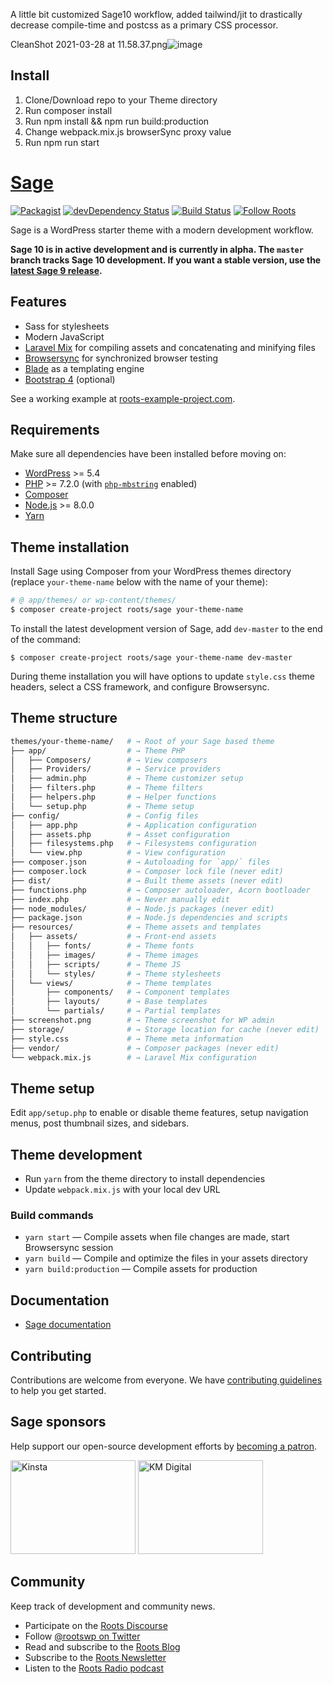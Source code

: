 A little bit customized Sage10 workflow, added tailwind/jit to drastically decrease compile-time and postcss as a primary CSS processor. 

CleanShot 2021-03-28 at 11.58.37.png![image](https://user-images.githubusercontent.com/10167743/112747333-73d71b00-8fbd-11eb-9a89-92f09afd8204.png)

## Install

1. Clone/Download repo to your Theme directory
2. Run composer install
3. Run npm install && npm run build:production
4. Change webpack.mix.js browserSync proxy value
5. Run npm run start

# [Sage](https://roots.io/sage/)

[![Packagist](https://img.shields.io/packagist/vpre/roots/sage.svg?style=flat-square)](https://packagist.org/packages/roots/sage)
[![devDependency Status](https://img.shields.io/david/dev/roots/sage.svg?style=flat-square)](https://david-dm.org/roots/sage#info=devDependencies)
[![Build Status](https://img.shields.io/circleci/project/github/roots/sage/10.0.0-dev.svg?style=flat-square)](https://circleci.com/gh/roots/sage)
[![Follow Roots](https://img.shields.io/twitter/follow/rootswp.svg?style=flat-square&color=1da1f2)](https://twitter.com/rootswp)

Sage is a WordPress starter theme with a modern development workflow.

**Sage 10 is in active development and is currently in alpha. The `master` branch tracks Sage 10 development. If you want a stable version, use the [latest Sage 9 release](https://github.com/roots/sage/releases/latest).**

## Features

* Sass for stylesheets
* Modern JavaScript
* [Laravel Mix](https://github.com/JeffreyWay/laravel-mix) for compiling assets and concatenating and minifying files
* [Browsersync](http://www.browsersync.io/) for synchronized browser testing
* [Blade](https://laravel.com/docs/5.8/blade) as a templating engine
* [Bootstrap 4](https://getbootstrap.com/) (optional)

See a working example at [roots-example-project.com](https://roots-example-project.com/).

## Requirements

Make sure all dependencies have been installed before moving on:

* [WordPress](https://wordpress.org/) >= 5.4
* [PHP](https://secure.php.net/manual/en/install.php) >= 7.2.0 (with [`php-mbstring`](https://secure.php.net/manual/en/book.mbstring.php) enabled)
* [Composer](https://getcomposer.org/download/)
* [Node.js](http://nodejs.org/) >= 8.0.0
* [Yarn](https://yarnpkg.com/en/docs/install)

## Theme installation

Install Sage using Composer from your WordPress themes directory (replace `your-theme-name` below with the name of your theme):

```sh
# @ app/themes/ or wp-content/themes/
$ composer create-project roots/sage your-theme-name
```

To install the latest development version of Sage, add `dev-master` to the end of the command:

```shell
$ composer create-project roots/sage your-theme-name dev-master
```

During theme installation you will have options to update `style.css` theme headers, select a CSS framework, and configure Browsersync.

## Theme structure

```sh
themes/your-theme-name/   # → Root of your Sage based theme
├── app/                  # → Theme PHP
│   ├── Composers/        # → View composers
│   ├── Providers/        # → Service providers
│   ├── admin.php         # → Theme customizer setup
│   ├── filters.php       # → Theme filters
│   ├── helpers.php       # → Helper functions
│   └── setup.php         # → Theme setup
├── config/               # → Config files
│   ├── app.php           # → Application configuration
│   ├── assets.php        # → Asset configuration
│   ├── filesystems.php   # → Filesystems configuration
│   └── view.php          # → View configuration
├── composer.json         # → Autoloading for `app/` files
├── composer.lock         # → Composer lock file (never edit)
├── dist/                 # → Built theme assets (never edit)
├── functions.php         # → Composer autoloader, Acorn bootloader
├── index.php             # → Never manually edit
├── node_modules/         # → Node.js packages (never edit)
├── package.json          # → Node.js dependencies and scripts
├── resources/            # → Theme assets and templates
│   ├── assets/           # → Front-end assets
│   │   ├── fonts/        # → Theme fonts
│   │   ├── images/       # → Theme images
│   │   ├── scripts/      # → Theme JS
│   │   └── styles/       # → Theme stylesheets
│   └── views/            # → Theme templates
│       ├── components/   # → Component templates
│       ├── layouts/      # → Base templates
│       └── partials/     # → Partial templates
├── screenshot.png        # → Theme screenshot for WP admin
├── storage/              # → Storage location for cache (never edit)
├── style.css             # → Theme meta information
├── vendor/               # → Composer packages (never edit)
└── webpack.mix.js        # → Laravel Mix configuration
```

## Theme setup

Edit `app/setup.php` to enable or disable theme features, setup navigation menus, post thumbnail sizes, and sidebars.

## Theme development

* Run `yarn` from the theme directory to install dependencies
* Update `webpack.mix.js` with your local dev URL

### Build commands

* `yarn start` — Compile assets when file changes are made, start Browsersync session
* `yarn build` — Compile and optimize the files in your assets directory
* `yarn build:production` — Compile assets for production

## Documentation

* [Sage documentation](https://roots.io/sage/docs/)

## Contributing

Contributions are welcome from everyone. We have [contributing guidelines](https://github.com/roots/guidelines/blob/master/CONTRIBUTING.md) to help you get started.

## Sage sponsors

Help support our open-source development efforts by [becoming a patron](https://www.patreon.com/rootsdev).

<a href="https://kinsta.com/?kaid=OFDHAJIXUDIV"><img src="https://cdn.roots.io/app/uploads/kinsta.svg" alt="Kinsta" width="200" height="150"></a> <a href="https://k-m.com/"><img src="https://cdn.roots.io/app/uploads/km-digital.svg" alt="KM Digital" width="200" height="150"></a>

## Community

Keep track of development and community news.

* Participate on the [Roots Discourse](https://discourse.roots.io/)
* Follow [@rootswp on Twitter](https://twitter.com/rootswp)
* Read and subscribe to the [Roots Blog](https://roots.io/blog/)
* Subscribe to the [Roots Newsletter](https://roots.io/subscribe/)
* Listen to the [Roots Radio podcast](https://roots.io/podcast/)
